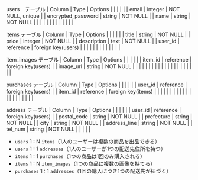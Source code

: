 users　テーブル
| Column              | Type            | Options            |
|                     |                 |                    |
| email               | integer         | NOT NULL, unique   |
| encrypted_password  | string          | NOT NULL           |
| name                | string          | NOT NULL           |
|                     |                 |                    |
|                     |                 |                    |
|                     |                 |                    |


items テーブル
| Column              | Type            | Options            |
|                     |                 |                    |
| title               | string          | NOT NULL           |
| price               | integer         | NOT NULL           |
| description         | text            | NOT NULL           |
| user_id             | reference       | foreign key(users) |
|                     |                 |                    |
|                     |                 |                    |
|                     |                 |                    |


item_images テーブル
| Column              | Type            | Options            |
|                     |                 |                    |
| item_id             | reference       | foreign key(users) |
| image_url           | string          | NOT NULL           |
|                     |                 |                    |
|                     |                 |                    |
|                     |                 |                    |
|                     |                 |                    |
|                     |                 |                    |


purchases テーブル
| Column              | Type            | Options            |
|                     |                 |                    |
| user_id             | reference       | foreign key(users) |
| item_id             | reference       | foreign key(items) |
|                     |                 |                    |
|                     |                 |                    |
|                     |                 |                    |
|                     |                 |                    |
|                     |                 |                    |


address テーブル
| Column              | Type            | Options            |
|                     |                 |                    |
| user_id             | reference       | foreign key(users) |
| postal_code         | string          | NOT NULL          |
| prefecture          | string          | NOT NULL           |
| city                | string          | NOT NULL           |
| address_line        | string          | NOT NULL           |
| tel_num             | string          | NOT NULL           |
|                     |                 |                    |


- `users` 1 : N `items`（1人のユーザーは複数の商品を出品できる）
- `users` 1 : 1 `addresses`（1人のユーザーが1つの配送先住所を持つ）
- `items` 1 : 1 `purchases`（1つの商品は1回のみ購入される）
- `items` 1 : N `item_images`（1つの商品に複数の画像を持てる）
- `purchases` 1 : 1 `addresses`（1回の購入につき1つの配送先が紐づく）